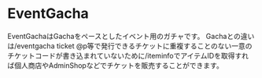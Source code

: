 # EventGacha
EventGachaはGachaをペースとしたイベント用のガチャです。
Gachaとの違いは/eventgacha ticket @p等で発行できるチケットに重複することのない一意の
チケットコードが書き込まれていないために/iteminfoでアイテムIDを取得すれば個人商店やAdminShopなどでチケットを販売することができます。
